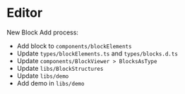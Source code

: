 # Editor

New Block Add process:

-   Add block to `components/blockElements`
-   Update `types/blockElements.ts` and `types/blocks.d.ts`
-   Update `components/BlockViewer > BlocksAsType`
-   Update `libs/BlockStructures`
-   Update `libs/demo`
-   Add demo in `libs/demo`
